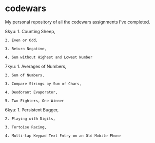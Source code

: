 # codewars
My personal repository of all the codewars assignments I've completed.

8kyu:
	1. Counting Sheep, 

	2. Even or Odd, 

	3. Return Negative, 

	4. Sum without Highest and Lowest Number

7kyu:
	1. Averages of Numbers, 

	2. Sum of Numbers, 

	3. Compare Strings by Sum of Chars, 

	4. Deodorant Evaporator, 

	5. Two Fighters, One Winner

6kyu:
	1. Persistent Bugger, 

	2. Playing with Digits, 

	3. Tortoise Racing, 

	4. Multi-tap Keypad Text Entry on an Old Mobile Phone
